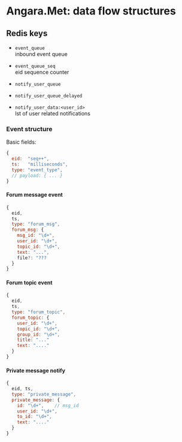 # Angara.Met: data flow structures

## Redis keys

- `event_queue`  
  inbound event queue

- `event_queue_seq`  
  eid sequence counter

- `notify_user_queue`  

- `notify_user_queue_delayed`  

- `notify_user_data:<user_id>`  
  lst of user related notifications

### Event structure

Basic fields:

```javascript
{
  eid:  "seq++",
  ts:   "milliseconds",
  type: "event_type",
  // payload: { ... }
}
```

#### Forum message event

```javascript
{
  eid,
  ts,
  type: "forum_msg",
  forum_msg: {
    msg_id: "\d+",
    user_id: "\d+",
    topic_id: "\d+",
    text: "...",
    file?: "???
  }
}
```

#### Forum topic event

```javascript
{
  eid,
  ts,
  type: "forum_topic",
  forum_topic: {
    user_id: "\d+",
    topic_id: "\d+",
    group_id: "\d+",
    title: "..."
    text: "...."
  }
}
```

#### Private message notify

```javascript
{
  eid, ts,
  type: "private_message",
  private_message: {
    id: "\d+",    // msg_id
    user_id: "\d+",
    to_id: "\d+",
    text: "...."
  }
}
```
